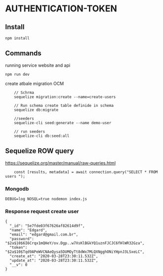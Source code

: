# AUTHENTICATION-TOKEN
## Install
```
npm install
```

## Commands
running service website and api
```
npm run dev
```

create atbale migration OCM
```
    // Schrma
    sequelize migration:create --name=create-users  

    // Run schema create table definide in schema
    sequelize db:migrate 

    //seeders 
    sequelize-cli seed:generate --name demo-user 

    // run seeders
    sequelize-cli db:seed:all
```

## Sequelize ROW query

https://sequelize.org/master/manual/raw-queries.html

```
    const [results, metadata] = await connection.query("SELECT * FROM  users ");
```

### Mongodb

```
DEBUG=log NOSQL=true nodemon index.js
```

### Response request create user

```
{
  "_id": "5e7fde03f67626af82614d9f",
  "name": "Edgard",
  "email": "edgard@gmail.com.br",
  "password": "$2a$10$6I6Crqx1mQHeY/ov.Dgp..w7XsKlBGkYQ1uznFJCJC6fHlWR32Gza",
  "token": "$2a$10$Tqd9APeWVCNAeQysa5DUMOyTt8dWx7MLQXNgghONiYHpnJ3LSxeLC",
  "create_at": "2020-03-28T23:30:11.532Z",
  "update_at": "2020-03-28T23:30:11.532Z",
  "__v": 0
}
```